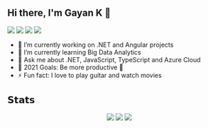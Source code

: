 ## Hi there, I'm Gayan K 👋

[![](https://img.shields.io/badge/-@gayankanishka-%23181717?style=flat-square&logo=github)](https://github.com/gayankanishka)
[![](https://img.shields.io/badge/-Gayan%20Kanishka%20Wijetunga-blue?style=flat-square&logo=Linkedin&logoColor=white&link=https://www.linkedin.com/in/gayan-kanishka-wijetunga-82740078/)](https://www.linkedin.com/in/gayan-kanishka-wijetunga-82740078/)
[![](https://img.shields.io/website?color=0ab9e6&style=flat-square&up_message=gayankanishka.github.io&url=https%3A%2F%2Fgayankanishka.github.io)](https://gayankanishka.github.io/)
[![](https://img.shields.io/badge/-@gayan_wijetunga-%23181717?style=flat-square&logo=instagram)](https://www.instagram.com/gayan_wijetunga/)

- 🔭 I’m currently working on .NET and Angular projects
- 🌱 I’m currently learning Big Data Analytics
- 💬 Ask me about .NET, JavaScript, TypeScript and Azure Cloud
- 🥅 2021 Goals: Be more productive :see_no_evil:
- ⚡ Fun fact: I love to play guitar and watch movies

## 𝗦𝘁𝗮𝘁𝘀

<div align="center">
  <img src ="https://github-readme-stats.vercel.app/api?username=gayankanishka&show_icons=true&count_private=true&theme=dark&hide_border=true&hide=issues,contribs&line_height=30">
  <img src ="https://github-readme-stats.vercel.app/api/top-langs/?username=gayankanishka&layout=compact&hide_border=true&theme=dark&langs_count=6&hide=css">
  <img src ="https://github-readme-streak-stats.herokuapp.com?user=gayankanishka&theme=dark&hide_border=true&include_all_commits=true">
</div>
